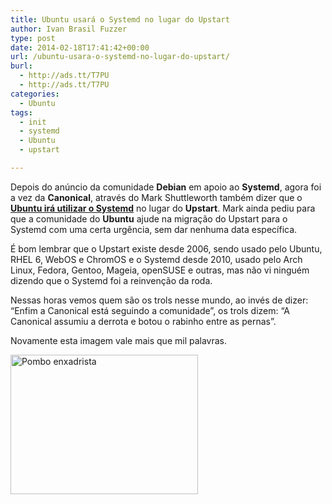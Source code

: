 ```yaml
---
title: Ubuntu usará o Systemd no lugar do Upstart
author: Ivan Brasil Fuzzer
type: post
date: 2014-02-18T17:41:42+00:00
url: /ubuntu-usara-o-systemd-no-lugar-do-upstart/
burl:
  - http://ads.tt/T7PU
  - http://ads.tt/T7PU
categories:
  - Ubuntu
tags:
  - init
  - systemd
  - Ubuntu
  - upstart

---
```

Depois do anúncio da comunidade **Debian** em apoio ao **Systemd**, agora foi a vez da **Canonical**, através do Mark Shuttleworth também dizer que o **<a href="http://www.markshuttleworth.com/archives/1316" target="_blank" rel="nofollow">Ubuntu irá utilizar o Systemd</a>** no lugar do **Upstart**. Mark ainda pediu para que a comunidade do **Ubuntu** ajude na migração do Upstart para o Systemd com uma certa urgência, sem dar nenhuma data específica.

É bom lembrar que o Upstart existe desde 2006, sendo usado pelo Ubuntu, RHEL 6, WebOS e ChromOS e o Systemd desde 2010, usado pelo Arch Linux, Fedora, Gentoo, Mageia, openSUSE e outras, mas não vi ninguém dizendo que o Systemd foi a reinvenção da roda.

Nessas horas vemos quem são os trols nesse mundo, ao invés de dizer: &#8220;Enfim a Canonical está seguindo a comunidade&#8221;, os trols dizem: &#8220;A Canonical assumiu a derrota e botou o rabinho entre as pernas&#8221;.

Novamente esta imagem vale mais que mil palavras.

<a href="http://www.ubuntero.com.br/wp-content/uploads/2014/02/pombo-enxadrista.jpg" rel="lightbox"><img class="aligncenter size-medium wp-image-6454" title="Pombo enxadrista" alt="Pombo enxadrista" src="http://www.ubuntero.com.br/wp-content/uploads/2014/02/pombo-enxadrista-300x223.jpg" width="300" height="223" /></a>

&nbsp;